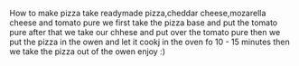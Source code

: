 How to make pizza
take readymade pizza,cheddar cheese,mozarella cheese and tomato pure
we first take the pizza base and put the tomato pure
after that we take our chhese and put over the tomato pure
then we put the pizza in the owen and let it cookj in the oven fo 10 - 15 minutes
then we take the pizza out of the owen
enjoy :)
